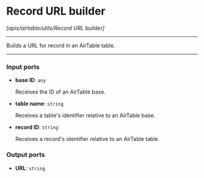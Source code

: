 # Record URL builder

_[apis/airtable/utils/Record URL builder]_

---

Builds a URL for record in an AirTable table.  

---

### Input ports

* __base ID__: ` any `

    Receives the ID of an AirTable base.


* __table name__: ` string `

    Receives a table's identifier relative to an AirTable base.


* __record ID__: ` string `

    Receives a record's identifier relative to an AirTable table.

### Output ports

* __URL__: ` string `

